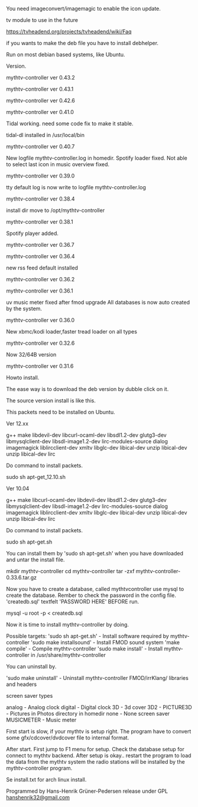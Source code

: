 You need imageconvert/imagemagic to enable the icon update.

tv module to use in the future

https://tvheadend.org/projects/tvheadend/wiki/Faq

if you wants to make the deb file you have to install debhelper.

Run on most debian based systems, like Ubuntu.

Version.

mythtv-controller ver 0.43.2

mythtv-controller ver 0.43.1

mythtv-controller ver 0.42.6

mythtv-controller ver 0.41.0

Tidal working. need some code fix to make it stable.

tidal-dl installed in /usr/local/bin

mythtv-controller ver 0.40.7

New logfile mythtv-controller.log in homedir. Spotify loader fixed. Not able to select last icon in music overview fixed.

mythtv-controller ver 0.39.0

tty default log is now write to logfile mythtv-controller.log

mythtv-controller ver 0.38.4

install dir move to /opt/mythtv-controller

mythtv-controller ver 0.38.1

Spotify player added.

mythtv-controller ver 0.36.7

mythtv-controller ver 0.36.4

new rss feed default installed

mythtv-controller ver 0.36.2

mythtv-controller ver 0.36.1

uv music meter fixed after fmod upgrade All databases is now auto created by the system.

mythtv-controller ver 0.36.0

New xbmc/kodi loader,faster tread loader on all types

mythtv-controller ver 0.32.6

Now 32/64B version

mythtv-controller ver 0.31.6

Howto install.

The ease way is to download the deb version by dubble click on it.

The source version install is like this.

This packets need to be installed on Ubuntu.

Ver 12.xx

g++ make libdevil-dev libcurl-ocaml-dev libsdl1.2-dev glutg3-dev libmysqlclient-dev libsdl-image1.2-dev lirc-modules-source dialog imagemagick liblircclient-dev xmltv libglc-dev libical-dev unzip libical-dev unzip libical-dev lirc

Do command to install packets.

sudo sh apt-get_12.10.sh

Ver 10.04

g++ make libcurl-ocaml-dev libdevil-dev libsdl1.2-dev glutg3-dev libmysqlclient-dev libsdl-image1.2-dev lirc-modules-source dialog imagemagick liblircclient-dev xmltv libglc-dev libical-dev unzip libical-dev unzip libical-dev lirc

Do command to install packets.

sudo sh apt-get.sh

You can install them by 'sudo sh apt-get.sh' when you have downloaded and untar the install file.

mkdir mythtv-controller cd mythtv-controller tar -zxf mythtv-controller-0.33.6.tar.gz

Now you have to create a database, called mythtvcontroller use mysql to create the database. Rember to check the password in the config file. 'createdb.sql' textfelt 'PASSWORD HERE' BEFORE run.

mysql -u root -p < createdb.sql

Now it is time to install mythtv-controller by doing.

Possible targets: 'sudo sh apt-get.sh' - Install software required by mythtv-controller 'sudo make installsound' - Install FMOD sound system 'make compile' - Compile mythtv-controller 'sudo make install' - Install mythtv-controller in /usr/share/mythtv-controller

You can uninstall by.

'sudo make uninstall' - Uninstall mythtv-controller FMOD/irrKlang/ libraries and headers

screen saver types

analog - Analog clock digital - Digital clock 3D - 3d cover 3D2 - PICTURE3D - Pictures in Photos directory in homedir none - None screen saver MUSICMETER - Music meter

First start is slow, if your mythtv is setup right. The program have to convert some gfx/cdcover/dvdcover file to internal format.

After start. First jump to F1 menu for setup. Check the database setup for connect to mythtv backend. After setup is okay.. restart the program to load the data from the mythtv system the radio stations will be installed by the mythtv-controller program.

Se install.txt for arch linux install.

Programmed by Hans-Henrik Grüner-Pedersen release under GPL hanshenrik32@gmail.com
